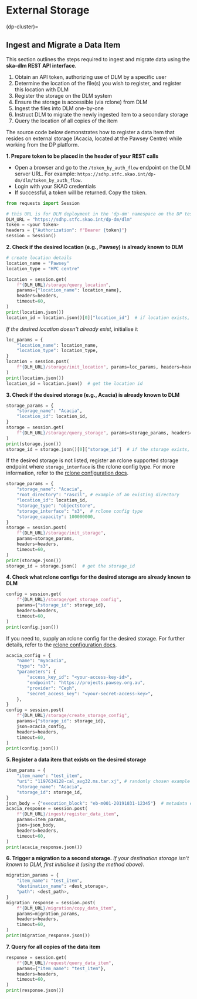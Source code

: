 # External Storage

(dp-cluster)=
## Ingest and Migrate a Data Item

This section outlines the steps required to ingest and migrate data using the **ska-dlm REST API interface**.

1. Obtain an API token, authorizing use of DLM by a specific user
2. Determine the location of the file(s) you wish to register, and register this location with DLM
3. Register the storage on the DLM system
4. Ensure the storage is accessible (via rclone) from DLM
5. Ingest the files into DLM one-by-one
6. Instruct DLM to migrate the newly ingested item to a secondary storage
7. Query the location of all copies of the item


The source code below demonstrates how to register a data item that resides on external storage (Acacia, located at the Pawsey Centre) while working from the DP platform.


**1. Prepare token to be placed in the header of your REST calls**

* Open a browser and go to the `/token_by_auth_flow` endpoint on the DLM server URL. For example: `https://sdhp.stfc.skao.int/dp-dm/dlm/token_by_auth_flow`.
* Login with your SKAO credentials
* If successful, a token will be returned. Copy the token.

```python
from requests import Session

# this URL is for DLM deployment in the 'dp-dm' namespace on the DP test platform
DLM_URL = "https://sdhp.stfc.skao.int/dp-dm/dlm"
token = <your token>
headers = {"Authorization": f"Bearer {token}"}
session = Session()
```

**2. Check if the desired location (e.g., Pawsey) is already known to DLM**
```python
# create location details
location_name = "Pawsey"
location_type = "HPC centre"

location = session.get(
    f"{DLM_URL}/storage/query_location",
    params={"location_name": location_name},
    headers=headers,
    timeout=60,
)
print(location.json())
location_id = location.json()[0]["location_id"]  # if location exists, get the location id
```

*If the desired location doesn't already exist*, initialise it
```python
loc_params = {
    "location_name": location_name,
    "location_type": location_type,
}
location = session.post(
    f"{DLM_URL}/storage/init_location", params=loc_params, headers=headers, timeout=60
)
print(location.json())
location_id = location.json()  # get the location id
```

**3. Check if the desired storage (e.g., Acacia) is already known to DLM**
```python
storage_params = {
    "storage_name": "Acacia",
    "location_id": location_id,
}
storage = session.get(
    f"{DLM_URL}/storage/query_storage", params=storage_params, headers=headers, timeout=60
)
print(storage.json())
storage_id = storage.json()[0]["storage_id"]  # if the storage exists, get the storage id
```

If the desired storage is not listed, register an rclone supported storage endpoint where `storage_interface` is the rclone config type. For more information, refer to the [rclone configuration docs](https://rclone.org/docs/#configure).
```python
storage_params = {
    "storage_name": "Acacia",
    "root_directory": "rascil", # example of an existing directory
    "location_id": location_id,
    "storage_type": "objectstore",
    "storage_interface": "s3",  # rclone config type
    "storage_capacity": 100000000,
}
storage = session.post(
    f"{DLM_URL}/storage/init_storage",
    params=storage_params,
    headers=headers,
    timeout=60,
)
print(storage.json())
storage_id = storage.json()  # get the storage_id
```
**4. Check what rclone configs for the desired storage are already known to DLM**

```python
config = session.get(
    f"{DLM_URL}/storage/get_storage_config",
    params={"storage_id": storage_id},
    headers=headers,
    timeout=60,
)
print(config.json())
```
If you need to, supply an rclone config for the desired storage. For further details, refer to the [rclone configuration docs](https://rclone.org/docs/#configure).
```python
acacia_config = {
    "name": "myacacia",
    "type": "s3",
    "parameters": {
        "access_key_id": "<your-access-key-id>",
        "endpoint": "https://projects.pawsey.org.au",
        "provider": "Ceph",
        "secret_access_key": "<your-secret-access-key>",
    },
}
config = session.post(
    f"{DLM_URL}/storage/create_storage_config",
    params={"storage_id": storage_id},
    json=acacia_config,
    headers=headers,
    timeout=60,
)
print(config.json())
```
**5. Register a data item that exists on the desired storage**
```python
item_params = {
    "item_name": "test_item",
    "uri": "1197634128-cal_avg32.ms.tar.xj", # randomly chosen example file
    "storage_name": "Acacia",
    "storage_id": storage_id,
}
json_body = {"execution_block": "eb-m001-20191031-12345"}  # metadata example
acacia_response = session.post(
    f"{DLM_URL}/ingest/register_data_item",
    params=item_params,
    json=json_body,
    headers=headers,
    timeout=60,
)
print(acacia_response.json())
```
**6. Trigger a migration to a second storage.**
_If your destination storage isn't known to DLM, first initialise it (using the method above)_.
```python
migration_params = {
    "item_name": "test_item",
    "destination_name": <dest_storage>,
    "path": <dest_path>,
}
migration_response = session.post(
    f"{DLM_URL}/migration/copy_data_item",
    params=migration_params,
    headers=headers,
    timeout=60,
)
print(migration_response.json())
```
**7. Query for all copies of the data item**
```python
response = session.get(
    f"{DLM_URL}/request/query_data_item",
    params={"item_name": "test_item"},
    headers=headers,
    timeout=60,
)
print(response.json())
```
